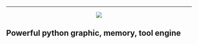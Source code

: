 <hr/>
<div align="center">
    <img src="./res/logo.png">
</div>
    
<h2>Powerful python graphic, memory, tool engine</h2>
